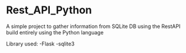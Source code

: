 # Rest_API_Python

A simple project to gather information from SQLite DB using the RestAPI build entirely using the Python language

Library used: 
  -Flask
  -sqlite3
